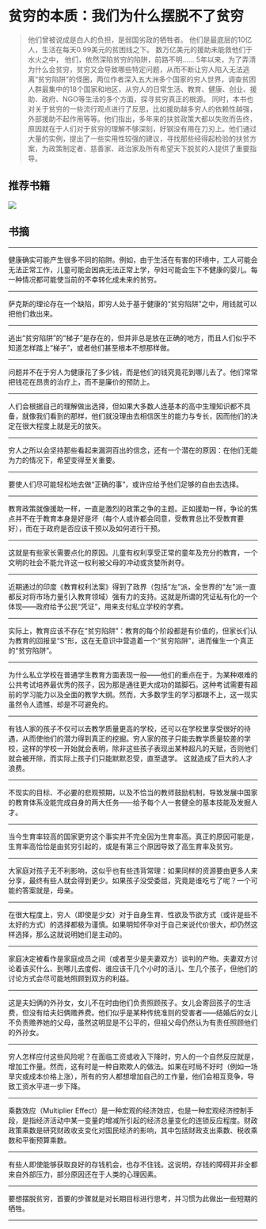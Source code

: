 # 贫穷的本质：我们为什么摆脱不了贫穷

> 他们曾被说成是白人的负担，是弱国劣政的牺牲者。 他们是最底层的10亿人，生活在每天0.99美元的贫困线之下。 数万亿美元的援助未能救他们于水火之中， 他们，依然深陷贫穷的陷阱，前路不明…… 5年以来，为了弄清为什么会贫穷，贫穷又会导致哪些特定问题，从而不断让穷人陷入无法逃离“贫穷陷阱”的怪圈，两位作者深入五大洲多个国家的穷人世界，调查贫困人群最集中的18个国家和地区，从穷人的日常生活、教育、健康、创业、援助、政府、NGO等生活的多个方面，探寻贫穷真正的根源。 同时，本书也对关于贫穷的一些流行观点进行了反思，比如援助越多穷人的依赖性越强，外部援助不起作用等等。他们指出，多年来的扶贫政策大都以失败而告终，原因就在于人们对于贫穷的理解不够深刻，好钢没有用在刀刃上。他们通过大量的实例，提出了一些实用性较强的建议，寻找那些经得起检验的扶贫方案，为政策制定者、慈善家、政治家及所有希望天下脱贫的人提供了重要指导。

## 推荐书籍
![](https://eden-notes-pic-hosting.oss-cn-shenzhen.aliyuncs.com/notes/images/20240320233529.png#id=zwCWD&originHeight=800&originWidth=800&originalType=binary&ratio=1&rotation=0&showTitle=false&status=done&style=none&title=)
## 书摘

---

健康确实可能产生很多不同的陷阱。例如，由于生活在有害的环境中，工人可能会无法正常工作，儿童可能会因病无法正常上学，孕妇可能会生下不健康的婴儿。每一种情况都可能使当前的不幸转化成未来的贫穷。

---

萨克斯的理论存在一个缺陷，即穷人处于基于健康的“贫穷陷阱”之中，用钱就可以把他们救出来。

---

逃出“贫穷陷阱”的“梯子”是存在的，但并非总是放在正确的地方，而且人们似乎不知道怎样踏上“梯子”，或者他们甚至根本不想那样做。

---

问题并不在于穷人为健康花了多少钱，而是他们的钱究竟花到哪儿去了。他们常常把钱花在昂贵的治疗上，而不是廉价的预防上。

---

人们会根据自己的理解做出选择，但如果大多数人连基本的高中生理知识都不具备，就像我们看到的那样，他们就没理由去相信医生的能力与专长，因而他们的决定在很大程度上就是无的放矢。

---

穷人之所以会坚持那些看起来漏洞百出的信念，还有一个潜在的原因：在他们无能为力的情况下，希望变得至关重要。

---

要使人们尽可能轻松地去做“正确的事”，或许应给予他们足够的自由去选择。

---

教育政策就像援助一样，一直是激烈的政策之争的主题。正如援助一样，争论的焦点并不在于教育本身是好是坏（每个人或许都会同意，受教育总比不受教育要好），而在于政府是否应该干预以及如何进行干预。

---

这就是有些家长需要点化的原因。儿童有权利享受正常的童年及充分的教育，一个文明的社会不能允许这一权利被父母的冲动或贪婪所剥夺。

---

近期通过的印度《教育权利法案》得到了政界（包括“左”派，全世界的“左”派一直都反对将市场力量引入教育领域）强有力的支持。这就是所谓的凭证私有化的一个体现——政府给予公民“凭证”，用来支付私立学校的学费。

---

实际上，教育应该不存在“贫穷陷阱”：教育的每个阶段都是有价值的，但家长们认为教育的回报呈“S”形，这在无意识中营造着一个“贫穷陷阱”，进而催生一个真正的“贫穷陷阱”。

---

为什么私立学校在普通学生教育方面表现一般——他们的重点在于，为某种艰难的公共考试培养最优秀的孩子，因为那是通往更大成功的踏脚石。这种考试需要有超前的学习能力以及全面的教学大纲。然而，大多数学生的学习都跟不上，这一现实虽然令人遗憾，却是不可避免的。

---

有钱人家的孩子不仅可以去教学质量更高的学校，还可以在学校里享受很好的待遇，从而使他们的潜力得到真正的挖掘。穷人家的孩子只能去教学质量较差的学校，这样的学校一开始就会表明，除非这些孩子表现出某种超凡的天赋，否则他们就会被开除，而实际上孩子们只能默默忍受，直至退学。
这就造成了巨大的人才浪费。

---

不现实的目标、不必要的悲观预期，以及不恰当的教师鼓励机制，导致发展中国家的教育体系没能完成自身的两大任务——给予每个人一套健全的基本技能及发掘人才。

---

当今生育率较高的国家更穷这个事实并不完全因为生育率高。真正的原因可能是，生育率高恰恰是由贫穷引起的，或是有第三个原因导致了高生育率及贫穷。

---

大家庭对孩子无不利影响，这似乎也有些违背常理：如果同样的资源要由更多人来分享，最终有些人就会得到更少。如果孩子没受委屈，究竟是谁吃亏了呢？一个可能的答案就是，母亲。

---

在很大程度上，穷人（即使是少女）对于自身生育、性欲及节欲方式（或许是些不太好的方式）的选择都极为谨慎。如果明知怀孕对于自己来说代价很大，却仍然这样选择，那么这就说明她们是主动的。

---

家庭决定被看作是家庭成员之间（或者至少是夫妻双方）谈判的产物。夫妻双方讨论着该买什么、到哪儿去度假、谁应该干几个小时的活儿、生几个孩子，但他们的讨论方式会尽可能地照顾到双方的利益。

---

这是夫妇俩的外孙女，女儿不在时由他们负责照顾孩子。女儿会寄回孩子的生活费，但没有给夫妇俩赡养费。他们似乎是某种传统准则的受害者——结婚后的女儿不负责赡养她的父母，虽然这明显是不公平的，但祖父母仍然认为有责任照顾他们的外孙女。

---

穷人怎样应付这些风险呢？在面临工资或收入下降时，穷人的一个自然反应就是，增加工作量。然而，这有时是一种自欺欺人的做法。如果在时局不好时（例如一场旱灾或成本价格上涨），所有的穷人都想增加自己的工作量，他们会相互竞争，导致工资水平进一步下降。

---

乘数效应（Multiplier Effect）是一种宏观的经济效应，也是一种宏观经济控制手段，是指经济活动中某一变量的增减所引起的经济总量变化的连锁反应程度。财政政策乘数是研究财政收支变化对国民经济的影响，其中包括财政支出乘数、税收乘数和平衡预算乘数。

---

有些人即使能够获取良好的存钱机会，也存不住钱。这说明，存钱的障碍并非全都来自外部压力，部分原因还在于人类的心理因素。

---

要想摆脱贫穷，首要的步骤就是对长期目标进行思考，并习惯为此做出一些短期的牺牲。

---

